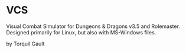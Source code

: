 VCS
===

Visual Combat Simulator for Dungeons & Dragons v3.5 and Rolemaster. Designed primarily for Linux, but also with MS-Windows files.

by Torquil Gault
